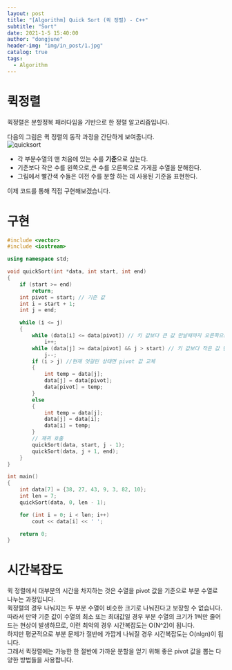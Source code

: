 ```yaml
---
layout: post
title: "[Algorithm] Quick Sort (퀵 정렬) - C++"
subtitle: "Sort"
date: 2021-1-5 15:40:00
author: "dongjune"
header-img: "img/in_post/1.jpg"
catalog: true
tags:
  - Algorithm
---
```

# 퀵정렬
퀵정렬은 분할정복 패러다임을 기반으로 한 정렬 알고리즘입니다.  

다음의 그림은 퀵 정렬의 동작 과정을 간단하게 보여줍니다.  
![quicksort](https://user-images.githubusercontent.com/53213397/103615754-7b62c700-4f6e-11eb-8b46-8586d1fc3538.jpeg)
- 각 부분수열의 맨 처음에 있는 수를 **기준**으로 삼는다.
- 기준보다 작은 수를 왼쪽으로,큰 수를 오른쪽으로 가게끔 수열을 분해한다.
- 그림에서 빨간색 수들은 이전 수를 분할 하는 데 사용된 기준을 표현한다.

  
이제 코드를 통해 직접 구현해보겠습니다.
# 구현
```c++
#include <vector>
#include <iostream>

using namespace std;

void quickSort(int *data, int start, int end)
{
    if (start >= end)
        return;
    int pivot = start; // 기준 값
    int i = start + 1;
    int j = end;

    while (i <= j)
    {
        while (data[i] <= data[pivot]) // 키 값보다 큰 값 만날때까지 오른쪽으로 이동
            i++;
        while (data[j] >= data[pivot] && j > start) // 키 값보다 작은 값 만날 때까지 왼쪽으로 이동
            j--;
        if (i > j) //현재 엇갈린 상태면 pivot 값 교체
        {
            int temp = data[j];
            data[j] = data[pivot];
            data[pivot] = temp;
        }
        else
        {
            int temp = data[j];
            data[j] = data[i];
            data[i] = temp;
        }
        // 재귀 호출
        quickSort(data, start, j - 1);
        quickSort(data, j + 1, end);
    }
}

int main()
{
    int data[7] = {38, 27, 43, 9, 3, 82, 10};
    int len = 7;
    quickSort(data, 0, len - 1);

    for (int i = 0; i < len; i++)
        cout << data[i] << ' ';

    return 0;
}
```
# 시간복잡도
퀵 정렬에서 대부분의 시간을 차지하는 것은 수열을 pivot 값을 기준으로 부분 수열로 나누는 과정입니다.  
퀵정렬의 경우 나눠지는 두 부분 수열이 비슷한 크기로 나눠진다고 보장할 수 없습니다.  
따라서 만약 기준 값이 수열의 최소 또는 최대값일 경우 부분 수열의 크기가 1씩만 줄어드는 현상이 발생하므로, 이런 최악의 경우 시간복잡도는 O(N^2)이 됩니다.  
하지만 평균적으로 부분 문제가 절반에 가깝게 나눠질 경우 시간복잡도는 O(nlgn)이 됩니다.  
그래서 퀵정렬에는 가능한 한 절반에 가까운 분할을 얻기 위해 좋은 pivot 값을 뽑는 다양한 방법들을 사용합니다.
